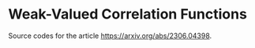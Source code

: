 # Weak-Valued Correlation Functions

Source codes for the article https://arxiv.org/abs/2306.04398.

